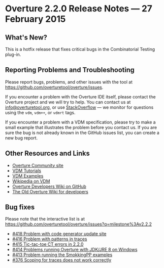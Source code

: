 # Overture 2.2.0 Release Notes — 27 February 2015

## What's New?

This is a hotfix release that fixes critical bugs in the Combinatorial Testing
plug-in.

## Reporting Problems and Troubleshooting

Please report bugs, problems, and other issues with the tool at <https://github.com/overturetool/overture/issues>.

If you encounter a problem with the Overture IDE itself, please contact the Overture project and we will try to help.  You can contact us at info@overturetool.org, or use [StackOverflow](http://stackoverflow.com/questions/tagged/vdm%2b%2b) — we monitor for questions using the `vdm`, `vdm++`, or `vdmrt` tags.

If you encounter a problem with a VDM specification, please try to make a small example that illustrates the problem before you contact us.  If you are sure the bug is not already known in the GitHub issues list, you can create a new bug report.


## Other Resources and Links

* [Overture Community site](http://www.overturetool.org)
* [VDM Tutorials](http://overturetool.org/documentation/tutorials.html)
* [VDM Examples](http://overturetool.org/download/examples/)
* [Wikipedia on VDM](http://en.wikipedia.org/wiki/Vienna_Development_Method)
* [Overture Developers Wiki on GitHub](https://github.com/overturetool/overture/wiki/)
* [The Old Overture Wiki for developers](http://wiki.overturetool.org)


## Bug fixes

Please note that the interactive list is at <https://github.com/overturetool/overture/issues?q=milestone%3Av2.2.2>

* [#418 Problem with code generator update site](https://github.com/overturetool/overture/issues/418)
* [#416 Problem with patterns in traces](https://github.com/overturetool/overture/issues/416)
* [#415 Tic-tac-toe CT errors in 2.2.0](https://github.com/overturetool/overture/issues/415)
* [#414 Problems running Overture with JDK/JRE 8 on Windows](https://github.com/overturetool/overture/issues/414)
* [#413 Problem running the SmokkingPP examples](https://github.com/overturetool/overture/issues/413)
* [#376 Scoping for traces does not work correctly](https://github.com/overturetool/overture/issues/376)

